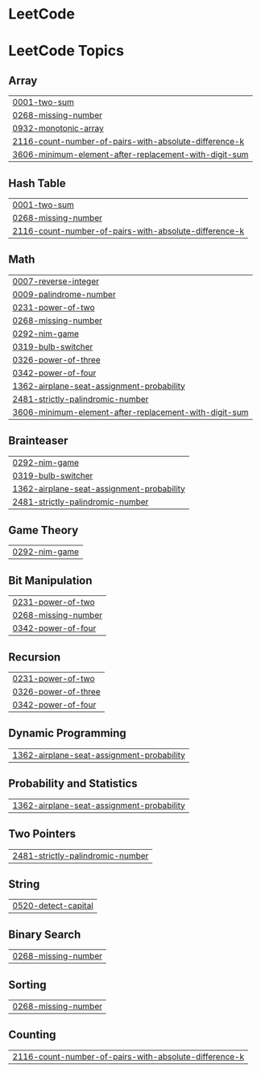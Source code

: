 # LeetCode
<!---LeetCode Topics Start-->
# LeetCode Topics
## Array
|  |
| ------- |
| [0001-two-sum](https://github.com/Madhavan146/LeetCode/tree/master/0001-two-sum) |
| [0268-missing-number](https://github.com/Madhavan146/LeetCode/tree/master/0268-missing-number) |
| [0932-monotonic-array](https://github.com/Madhavan146/LeetCode/tree/master/0932-monotonic-array) |
| [2116-count-number-of-pairs-with-absolute-difference-k](https://github.com/Madhavan146/LeetCode/tree/master/2116-count-number-of-pairs-with-absolute-difference-k) |
| [3606-minimum-element-after-replacement-with-digit-sum](https://github.com/Madhavan146/LeetCode/tree/master/3606-minimum-element-after-replacement-with-digit-sum) |
## Hash Table
|  |
| ------- |
| [0001-two-sum](https://github.com/Madhavan146/LeetCode/tree/master/0001-two-sum) |
| [0268-missing-number](https://github.com/Madhavan146/LeetCode/tree/master/0268-missing-number) |
| [2116-count-number-of-pairs-with-absolute-difference-k](https://github.com/Madhavan146/LeetCode/tree/master/2116-count-number-of-pairs-with-absolute-difference-k) |
## Math
|  |
| ------- |
| [0007-reverse-integer](https://github.com/Madhavan146/LeetCode/tree/master/0007-reverse-integer) |
| [0009-palindrome-number](https://github.com/Madhavan146/LeetCode/tree/master/0009-palindrome-number) |
| [0231-power-of-two](https://github.com/Madhavan146/LeetCode/tree/master/0231-power-of-two) |
| [0268-missing-number](https://github.com/Madhavan146/LeetCode/tree/master/0268-missing-number) |
| [0292-nim-game](https://github.com/Madhavan146/LeetCode/tree/master/0292-nim-game) |
| [0319-bulb-switcher](https://github.com/Madhavan146/LeetCode/tree/master/0319-bulb-switcher) |
| [0326-power-of-three](https://github.com/Madhavan146/LeetCode/tree/master/0326-power-of-three) |
| [0342-power-of-four](https://github.com/Madhavan146/LeetCode/tree/master/0342-power-of-four) |
| [1362-airplane-seat-assignment-probability](https://github.com/Madhavan146/LeetCode/tree/master/1362-airplane-seat-assignment-probability) |
| [2481-strictly-palindromic-number](https://github.com/Madhavan146/LeetCode/tree/master/2481-strictly-palindromic-number) |
| [3606-minimum-element-after-replacement-with-digit-sum](https://github.com/Madhavan146/LeetCode/tree/master/3606-minimum-element-after-replacement-with-digit-sum) |
## Brainteaser
|  |
| ------- |
| [0292-nim-game](https://github.com/Madhavan146/LeetCode/tree/master/0292-nim-game) |
| [0319-bulb-switcher](https://github.com/Madhavan146/LeetCode/tree/master/0319-bulb-switcher) |
| [1362-airplane-seat-assignment-probability](https://github.com/Madhavan146/LeetCode/tree/master/1362-airplane-seat-assignment-probability) |
| [2481-strictly-palindromic-number](https://github.com/Madhavan146/LeetCode/tree/master/2481-strictly-palindromic-number) |
## Game Theory
|  |
| ------- |
| [0292-nim-game](https://github.com/Madhavan146/LeetCode/tree/master/0292-nim-game) |
## Bit Manipulation
|  |
| ------- |
| [0231-power-of-two](https://github.com/Madhavan146/LeetCode/tree/master/0231-power-of-two) |
| [0268-missing-number](https://github.com/Madhavan146/LeetCode/tree/master/0268-missing-number) |
| [0342-power-of-four](https://github.com/Madhavan146/LeetCode/tree/master/0342-power-of-four) |
## Recursion
|  |
| ------- |
| [0231-power-of-two](https://github.com/Madhavan146/LeetCode/tree/master/0231-power-of-two) |
| [0326-power-of-three](https://github.com/Madhavan146/LeetCode/tree/master/0326-power-of-three) |
| [0342-power-of-four](https://github.com/Madhavan146/LeetCode/tree/master/0342-power-of-four) |
## Dynamic Programming
|  |
| ------- |
| [1362-airplane-seat-assignment-probability](https://github.com/Madhavan146/LeetCode/tree/master/1362-airplane-seat-assignment-probability) |
## Probability and Statistics
|  |
| ------- |
| [1362-airplane-seat-assignment-probability](https://github.com/Madhavan146/LeetCode/tree/master/1362-airplane-seat-assignment-probability) |
## Two Pointers
|  |
| ------- |
| [2481-strictly-palindromic-number](https://github.com/Madhavan146/LeetCode/tree/master/2481-strictly-palindromic-number) |
## String
|  |
| ------- |
| [0520-detect-capital](https://github.com/Madhavan146/LeetCode/tree/master/0520-detect-capital) |
## Binary Search
|  |
| ------- |
| [0268-missing-number](https://github.com/Madhavan146/LeetCode/tree/master/0268-missing-number) |
## Sorting
|  |
| ------- |
| [0268-missing-number](https://github.com/Madhavan146/LeetCode/tree/master/0268-missing-number) |
## Counting
|  |
| ------- |
| [2116-count-number-of-pairs-with-absolute-difference-k](https://github.com/Madhavan146/LeetCode/tree/master/2116-count-number-of-pairs-with-absolute-difference-k) |
<!---LeetCode Topics End-->